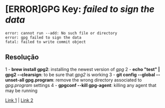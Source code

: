# [ERROR]GPG Key: *failed to sign the data*

```
error: cannot run --add: No such file or directory
error: gpg failed to sign the data
fatal: failed to write commit object
```

## Resolução

1 - **brew install gpg2**: installing the newest version of *gpg*
2 - **echo "test" | gpg2 --clearsign**: to be sure that *gpg2* is working
3 - **git config --global --unset-all gpg.program**: remove the wrong directory associated to *gpg.program* settings
4 - **gpgconf --kill gpg-agent**: killing any agent that may be running

[Link 1](https://git-scm.com/docs/git-config/2.1.4) | [Link 2](https://stackoverflow.com/questions/41052538/git-error-gpg-failed-to-sign-data/41054093)
